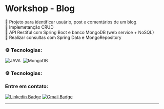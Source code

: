 <h1> Workshop - Blog </h1>
<p>📌 Projeto para identificar usuário, post e comentários de um blog. <br>
📌 Implemetanção CRUD <br>
📌 API Restiful com Spring Boot e banco MongoDB (web service + NoSQL) <br>
📌 Realizar consultas com Spring Data e MongoRepository</p>


### ⚙️ Tecnologias:
![JAVA](https://img.shields.io/badge/-JAVA-0D1117?style=for-the-badge&logo=java&logoColor=1572B6&labelColor=0D1117)&nbsp;
![MongoDB](https://img.shields.io/badge/-MongoDB-0D1117?style=for-the-badge&logo=java&logoColor=1572B6&labelColor=0D1117)&nbsp;

### ⚙️ Tecnologias:


### Entre em contato:
[![Linkedin Badge](https://img.shields.io/badge/-Thais-blue?style=flat-square&logo=Linkedin&logoColor=white&link=https://www.linkedin.com/in/thaisreisiviera/)](https://www.linkedin.com/in/thaisreisiviera/)
[![Gmail Badge](https://img.shields.io/badge/-tdrv05@outlook.com-c14438?style=flat-square&logo=Gmail&logoColor=white&link=mailto:tdrv05@outlook.com)](mailto:tdrv05@outlook.com)
<hr>
